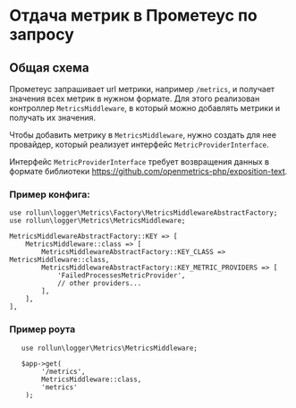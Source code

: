 # Отдача метрик в Прометеус по запросу

## Общая схема

Прометеус запрашивает url метрики, например `/metrics`, и получает значения всех метрик в нужном формате. Для этого реализован контроллер `MetricsMiddleware`, в который можно добавлять метрики и получать их значения.

Чтобы добавить метрику в `MetricsMiddleware`, нужно создать для нее провайдер, который реализует интерфейс `MetricProviderInterface`.

Интерфейс `MetricProviderInterface` требует возвращения данных в формате библиотеки https://github.com/openmetrics-php/exposition-text.

### Пример конфига:
```
use rollun\logger\Metrics\Factory\MetricsMiddlewareAbstractFactory;
use rollun\logger\Metrics\MetricsMiddleware;

MetricsMiddlewareAbstractFactory::KEY => [
    MetricsMiddleware::class => [
        MetricsMiddlewareAbstractFactory::KEY_CLASS => MetricsMiddleware::class,
        MetricsMiddlewareAbstractFactory::KEY_METRIC_PROVIDERS => [
            'FailedProcessesMetricProvider',
            // other providers...
        ],
    ],
],
```

### Пример роута

```
   use rollun\logger\Metrics\MetricsMiddleware;

   $app->get(
        '/metrics',
        MetricsMiddleware::class,
        'metrics'
    );
```